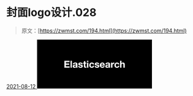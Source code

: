 <!--yml
category: 未分类
date: 0001-01-01 00:00:00
-->

# 封面logo设计.028

> 原文：[https://zwmst.com/194.html](https://zwmst.com/194.html)

   [ <time datetime="2021-08-12T09:32:57+08:00"> 2021-08-12 </time> ](https://zwmst.com/%e5%b0%81%e9%9d%a2logo%e8%ae%be%e8%ae%a1-028-2)  [![](img/77bb0d5c1a8b4c996e7b4620ac56eb4f.png)](https://zwmst.com/wp-content/uploads/2021/08/1628731977-629d197b2515a2e.jpeg)